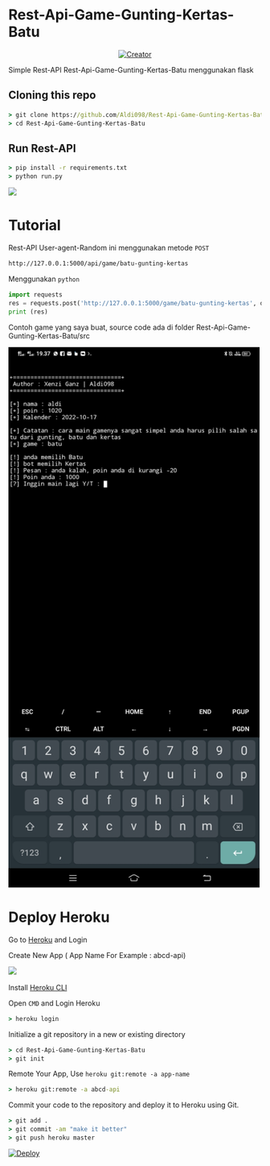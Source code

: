 # **Rest-Api-Game-Gunting-Kertas-Batu**

<p align="center">
<a href="https://github.com/Xenzi-XN1"><img title="Creator" src="https://img.shields.io/badge/Creator-Xenzi-green.svg?style=for-the-badge&logo=github"></a>
</p>
Simple Rest-API Rest-Api-Game-Gunting-Kertas-Batu menggunakan flask

## Cloning this repo
```cmd
> git clone https://github.com/Aldi098/Rest-Api-Game-Gunting-Kertas-Batu
> cd Rest-Api-Game-Gunting-Kertas-Batu
```

## Run Rest-API
```cmd
> pip install -r requirements.txt
> python run.py
```

<img src="https://i.ibb.co/HqK1FbQ/IMG-20220902-154034.jpg" width="500">

# Tutorial
Rest-API User-agent-Random ini menggunakan metode `POST`
```cmd
http://127.0.0.1:5000/api/game/batu-gunting-kertas
```

Menggunakan `python`
```python
import requests
res = requests.post('http://127.0.0.1:5000/game/batu-gunting-kertas', data={"user":"nama mu","poin":"100","game":"batu"}).text
print (res)
```
Contoh game yang saya buat, source code ada di folder Rest-Api-Game-Gunting-Kertas-Batu/src

<img src="https://raw.githubusercontent.com/Aldi098/Rest-Api-Game-Gunting-Kertas-Batu/main/Screenshot_20221017_193734.jpg?token=GHSAT0AAAAAAB2ABIBTNV4YVG2DRJRLDHSOY2NKNRQ" width="500">

# Deploy Heroku

Go to [Heroku](https://heroku.com) and Login

Create New App ( App Name For Example : abcd-api)

<img src="https://i.postimg.cc/Z5T8Btw2/newapp.png" width="500">

Install [Heroku CLI](https://devcenter.heroku.com/articles/heroku-cli)

Open `CMD` and Login Heroku

```cmd
> heroku login
```

Initialize a git repository in a new or existing directory

```cmd
> cd Rest-Api-Game-Gunting-Kertas-Batu
> git init
```

Remote Your App, Use `heroku git:remote -a app-name`

```cmd
> heroku git:remote -a abcd-api
```

Commit your code to the repository and deploy it to Heroku using Git.

```cmd
> git add .
> git commit -am "make it better"
> git push heroku master
```

[![Deploy](https://www.herokucdn.com/deploy/button.svg)](https://heroku.com/)
